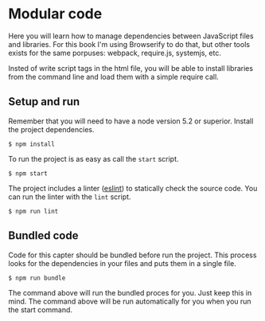 Modular code
===================
Here you will learn how to manage dependencies between JavaScript files and libraries. For this book I'm using Browserify to do that, but other tools exists for the same porpuses: webpack, require.js, systemjs, etc.

Insted of write script tags in the html file, you will be able to install libraries from the command line and load them with a simple require call.

Setup and run
---
Remember that you will need to have a node version 5.2 or superior. Install the project dependencies.

    $ npm install

To run the project is as easy as call the `start` script.

    $ npm start

The project includes a linter ([eslint](http://eslint.org/)) to statically check the source code. You can run the linter with the `lint` script.

    $ npm run lint

Bundled code
---
Code for this capter should be bundled before run the project. This process looks for the dependencies in your files and puts them in a single file.

    $ npm run bundle

The command above will run the bundled proces for you. Just keep this in mind. The command above will be run automatically for you when you run the start command.
